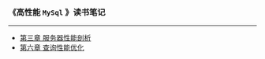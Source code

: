 ### 《高性能 ```MySql``` 》读书笔记
---
* [第三章 服务器性能剖析](https://github.com/JK9559/WIO/blob/master/note/MySql/HighPerformanceMySql/HighPerformanceMySqlChapter3.md)
* [第六章 查询性能优化](https://github.com/JK9559/WIO/blob/master/note/MySql/HighPerformanceMySql/HighPerformanceMySqlChapter6.md)